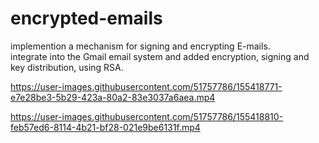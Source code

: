 # encrypted-emails
implemention a mechanism for signing and encrypting E-mails.  
integrate into the Gmail email system and added encryption, signing and key distribution, using RSA.


https://user-images.githubusercontent.com/51757786/155418771-e7e28be3-5b29-423a-80a2-83e3037a6aea.mp4



https://user-images.githubusercontent.com/51757786/155418810-feb57ed6-8114-4b21-bf28-021e9be6131f.mp4

